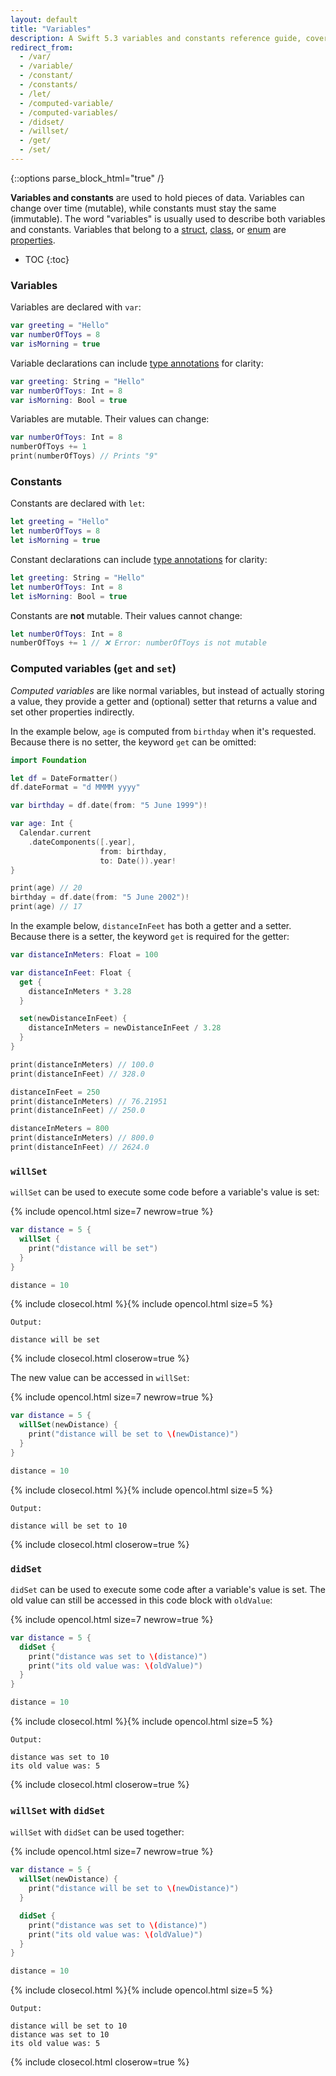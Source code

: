 ```yaml
---
layout: default
title: "Variables"
description: A Swift 5.3 variables and constants reference guide, covering declaration, mutability, computed variables, willSet, and didSet.
redirect_from:
  - /var/
  - /variable/
  - /constant/
  - /constants/
  - /let/
  - /computed-variable/
  - /computed-variables/
  - /didset/
  - /willset/
  - /get/
  - /set/
---
```

{::options parse_block_html="true" /}

**Variables and constants** are used to hold pieces of data. Variables can change over time (mutable), while constants must stay the same (immutable). The word "variables" is usually used to describe both variables and constants. Variables that belong to a [struct](/structs-and-classes), [class](/structs-and-classes), or [enum](/enums) are [properties](/properties).

* TOC
{:toc}

### Variables

Variables are declared with `var`:

```swift
var greeting = "Hello"
var numberOfToys = 8
var isMorning = true
```

Variable declarations can include [type annotations](/type-annotations) for clarity:

```swift
var greeting: String = "Hello"
var numberOfToys: Int = 8
var isMorning: Bool = true
```

Variables are mutable. Their values can change:

```swift
var numberOfToys: Int = 8
numberOfToys += 1
print(numberOfToys) // Prints "9"
```

### Constants

Constants are declared with `let`:

```swift
let greeting = "Hello"
let numberOfToys = 8
let isMorning = true
```

Constant declarations can include [type annotations](/type-annotations) for clarity:

```swift
let greeting: String = "Hello"
let numberOfToys: Int = 8
let isMorning: Bool = true
```

Constants are **not** mutable. Their values cannot change:

```swift
let numberOfToys: Int = 8
numberOfToys += 1 // ❌ Error: numberOfToys is not mutable
```

### Computed variables (`get` and `set`)

_Computed variables_ are like normal variables, but instead of actually storing a value, they provide a getter and (optional) setter that returns a value and set other properties indirectly.

In the example below, `age` is computed from `birthday` when it's requested. Because there is no setter, the keyword `get` can be omitted:

```swift
import Foundation

let df = DateFormatter()
df.dateFormat = "d MMMM yyyy"

var birthday = df.date(from: "5 June 1999")!

var age: Int {
  Calendar.current
    .dateComponents([.year],
                    from: birthday,
                    to: Date()).year!
}

print(age) // 20
birthday = df.date(from: "5 June 2002")!
print(age) // 17
```

In the example below, `distanceInFeet` has both a getter and a setter. Because there is a setter, the keyword `get` is required for the getter:

```swift
var distanceInMeters: Float = 100

var distanceInFeet: Float {
  get {
    distanceInMeters * 3.28
  }

  set(newDistanceInFeet) {
    distanceInMeters = newDistanceInFeet / 3.28
  }
}

print(distanceInMeters) // 100.0
print(distanceInFeet) // 328.0

distanceInFeet = 250
print(distanceInMeters) // 76.21951
print(distanceInFeet) // 250.0

distanceInMeters = 800
print(distanceInMeters) // 800.0
print(distanceInFeet) // 2624.0
```

### `willSet`

`willSet` can be used to execute some code before a variable's value is set:

{% include opencol.html size=7 newrow=true %}

```swift
var distance = 5 {
  willSet {
    print("distance will be set")
  }
}

distance = 10
```

{% include closecol.html %}{% include opencol.html size=5 %}

```
Output:

distance will be set
```

{% include closecol.html closerow=true %}

The new value can be accessed in `willSet`:

{% include opencol.html size=7 newrow=true %}

```swift
var distance = 5 {
  willSet(newDistance) {
    print("distance will be set to \(newDistance)")
  }
}

distance = 10
```

{% include closecol.html %}{% include opencol.html size=5 %}

```
Output:

distance will be set to 10
```

{% include closecol.html closerow=true %}

### `didSet`

`didSet` can be used to execute some code after a variable's value is set. The old value can still be accessed in this code block with `oldValue`:

{% include opencol.html size=7 newrow=true %}

```swift
var distance = 5 {
  didSet {
    print("distance was set to \(distance)")
    print("its old value was: \(oldValue)")
  }
}

distance = 10
```

{% include closecol.html %}{% include opencol.html size=5 %}

```
Output:

distance was set to 10
its old value was: 5
```

{% include closecol.html closerow=true %}

### `willSet` with `didSet`

`willSet` with `didSet` can be used together:

{% include opencol.html size=7 newrow=true %}

```swift
var distance = 5 {
  willSet(newDistance) {
    print("distance will be set to \(newDistance)")
  }

  didSet {
    print("distance was set to \(distance)")
    print("its old value was: \(oldValue)")
  }
}

distance = 10
```

{% include closecol.html %}{% include opencol.html size=5 %}

```
Output:

distance will be set to 10
distance was set to 10
its old value was: 5
```

{% include closecol.html closerow=true %}
